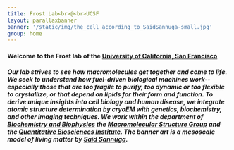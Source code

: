 ```yaml
---
title: Frost Lab<br>@<br>UCSF
layout: parallaxbanner
banner: '/static/img/the_cell_according_to_SaidSannuga-small.jpg'
group: home
---
```


#### Welcome to the Frost lab of the **[University of California, San Francisco](http://www.ucsf.edu/)**

##### Our lab strives to see how macromolecules *get together and come to life*. We seek to understand how fuel-driven biological machines work--especially those that are too fragile to purify, too dynamic or too flexible to crystallize, or that depend on lipids for their form and function. To derive unique insights into cell biology and human disease, we integrate atomic structure determination by cryoEM with genetics, biochemistry, and other imaging techniques. We work within the department of **[Biochemistry and Biophysics](http://biochemistry.ucsf.edu/)** the **[Macromolecular Structure Group](http://www.msg.ucsf.edu/)** and the **[Quantitative Biosciences Institute](https://qbi.ucsf.edu/)**. The banner art is a mesoscale model of living matter by **[Said Sannuga](www.cellscape.co.uk)**.
